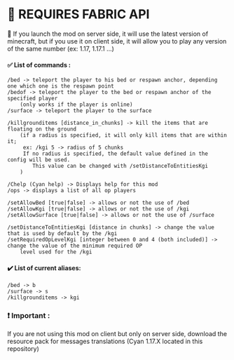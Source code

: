 # 📝 REQUIRES FABRIC API

📖 If you launch the mod on server side, it will use the latest version of minecraft, but if you use it on client side, it will allow you to play any version of the same number (ex: 1.17, 1.17.1 ...)

#### ✅ List of commands :

    /bed -> teleport the player to his bed or respawn anchor, depending one which one is the respawn point
    /bedof -> teleport the player to the bed or respawn anchor of the specified player
        (only works if the player is online)
    /surface -> teleport the player to the surface

    /killgrounditems [distance_in_chunks] -> kill the items that are floating on the ground
        (if a radius is specified, it will only kill items that are within it;
         ex: /kgi 5 -> radius of 5 chunks
         If no radius is specified, the default value defined in the config will be used.
            This value can be changed with /setDistanceToEntitiesKgi
        )

    /Chelp (Cyan help) -> Displays help for this mod
    /ops -> displays a list of all op players

    /setAllowBed [true|false] -> allows or not the use of /bed
    /setAllowKgi [true|false] -> allows or not the use of /kgi
    /setAllowSurface [true|false] -> allows or not the use of /surface

    /setDistanceToEntitiesKgi [distance in chunks] -> change the value that is used by default by the /kgi
    /setRequiredOpLevelKgi [integer between 0 and 4 (both included)] -> change the value of the minimum required OP
        level used for the /kgi

#### ✔️ List of current aliases:

    /bed -> b
    /surface -> s
    /killgrounditems -> kgi

### ❗ Important :

If you are not using this mod on client but only on server side, download the resource pack for messages translations (Cyan 1.17.X located in this repository)
